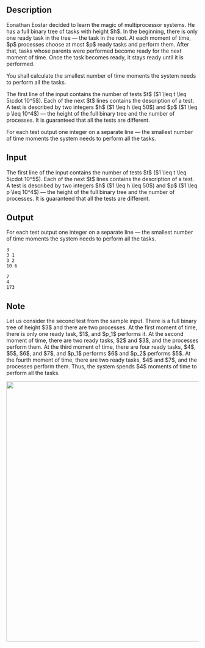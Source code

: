 ## Description

<div><p>Eonathan Eostar decided to learn the magic of multiprocessor systems. He has a full binary tree of tasks with height $h$. In the beginning, there is only one <span class="tex-font-style-underline">ready</span> task in the tree&nbsp;— the task in the root. At each moment of time, $p$ processes choose at most $p$ <span class="tex-font-style-underline">ready</span> tasks and perform them. After that, tasks whose parents were performed become <span class="tex-font-style-underline">ready</span> for the next moment of time. Once the task becomes <span class="tex-font-style-underline">ready</span>, it stays <span class="tex-font-style-underline">ready</span> until it is performed. </p><p>You shall calculate the smallest number of time moments the system needs to perform all the tasks.</p></div><div class="input-specification"><p>The first line of the input contains the number of tests $t$ ($1 \leq t \leq 5\cdot 10^5$). Each of the next $t$ lines contains the description of a test. A test is described by two integers $h$ ($1 \leq h \leq 50$) and $p$ ($1 \leq p \leq 10^4$)&nbsp;— the height of the full binary tree and the number of processes. It is guaranteed that all the tests are different.</p></div><div class="output-specification"><p>For each test output one integer on a separate line&nbsp;— the smallest number of time moments the system needs to perform all the tasks.</p></div>

## Input

<p>The first line of the input contains the number of tests $t$ ($1 \leq t \leq 5\cdot 10^5$). Each of the next $t$ lines contains the description of a test. A test is described by two integers $h$ ($1 \leq h \leq 50$) and $p$ ($1 \leq p \leq 10^4$)&nbsp;— the height of the full binary tree and the number of processes. It is guaranteed that all the tests are different.</p>

## Output

<p>For each test output one integer on a separate line&nbsp;— the smallest number of time moments the system needs to perform all the tasks.</p>





```input1
3
3 1
3 2
10 6
```




```output1
7
4
173
```



## Note

<p>Let us consider the second test from the sample input. There is a full binary tree of height $3$ and there are two processes. At the first moment of time, there is only one ready task, $1$, and $p_1$ performs it. At the second moment of time, there are two ready tasks, $2$ and $3$, and the processes perform them. At the third moment of time, there are four ready tasks, $4$, $5$, $6$, and $7$, and $p_1$ performs $6$ and $p_2$ performs $5$. At the fourth moment of time, there are two ready tasks, $4$ and $7$, and the processes perform them. Thus, the system spends $4$ moments of time to perform all the tasks.</p><p><img class="tex-graphics" src="file://nZprIGK4.png" style="max-width: 100.0%;max-height: 100.0%;" width="680px"></p>
